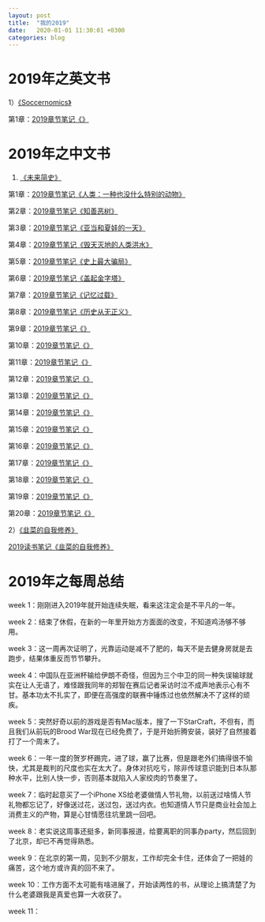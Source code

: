 ```yaml
---
layout: post
title:  "我的2019"
date:   2020-01-01 11:30:01 +0300
categories: blog
---
```


2019年之英文书
=

1）[《Soccernomics》](https://www.goodreads.com/book/show/6617185-soccernomics)

第1章：[2019章节笔记《》](../../../2018/11/23/reading.html)



2019年之中文书
=

1) [《未来简史》](https://book.douban.com/subject/26943161/)

第1章：[2019章节笔记《人类：一种也没什么特别的动物》](../../../2019/01/18/reading.html)

第2章：[2019章节笔记《知善恶树》](../../../2019/01/19/reading.html)

第3章：[2019章节笔记《亚当和夏娃的一天》](../../../2019/01/25/reading.html)

第4章：[2019章节笔记《毁天灭地的人类洪水》](../../../2019/01/28/reading.html)

第5章：[2019章节笔记《史上最大骗局》](../../../2019/01/29/reading.html)

第6章：[2019章节笔记《盖起金字塔》](../../../2019/02/04/reading.html)

第7章：[2019章节笔记《记忆过载》](../../../2019/02/13/reading.html)

第8章：[2019章节笔记《历史从无正义》](../../../2019/02/14/reading.html)

第9章：[2019章节笔记《》](../../../2019/01/18/reading.html)

第10章：[2019章节笔记《》](../../../2019/01/19/reading.html)

第11章：[2019章节笔记《》](../../../2019/01/25/reading.html)

第12章：[2019章节笔记《》](../../../2019/01/19/reading.html)

第13章：[2019章节笔记《》](../../../2019/01/18/reading.html)

第14章：[2019章节笔记《》](../../../2019/01/19/reading.html)

第15章：[2019章节笔记《》](../../../2019/01/25/reading.html)

第16章：[2019章节笔记《》](../../../2019/01/19/reading.html)

第17章：[2019章节笔记《》](../../../2019/01/18/reading.html)

第18章：[2019章节笔记《》](../../../2019/01/19/reading.html)

第19章：[2019章节笔记《》](../../../2019/01/25/reading.html)

第20章：[2019章节笔记《》](../../../2019/01/19/reading.html)

2）[《韭菜的自我修养》](https://book.douban.com/subject/30314653/
)

[2019读书笔记《韭菜的自我修养》](../../../2019/02/05/reading.html)

2019年之每周总结
=

week 1：刚刚进入2019年就开始连续失眠，看来这注定会是不平凡的一年。

week 2：结束了休假，在新的一年里开始方方面面的改变，不知道鸡汤够不够用。

week 3：这一周再次证明了，光靠运动是减不了肥的，每天不是去健身房就是去跑步，结果体重反而节节攀升。

week 4：中国队在亚洲杯输给伊朗不奇怪，但因为三个中卫的同一种失误输球就实在让人无语了，难怪跟我同年的郑智在赛后记者采访时泣不成声地表示心有不甘。基本功太不扎实了，即便在高强度的联赛中锤炼过也依然解决不了这样的顽疾。

week 5：突然好奇以前的游戏是否有Mac版本，搜了一下StarCraft，不但有，而且我们从前玩的Brood War现在已经免费了，于是开始折腾安装，装好了自然接着打了一个周末了。

week 6：一年一度的贺岁杯踢完，进了球，赢了比赛，但是跟老外们搞得很不愉快，尤其是裁判的尺度也实在太大了。身体对抗吃亏，除非传球意识能到日本队那种水平，比别人快一步，否则基本就陷入人家绞肉的节奏里了。

week 7：临时起意买了一个iPhone XS给老婆做情人节礼物，以前送过啥情人节礼物都忘记了，好像送过花，送过包，送过内衣。也知道情人节只是商业社会加上消费主义的产物，算是心甘情愿往坑里跳一回吧。

week 8：老实说这周事还挺多，新同事报道，给要离职的同事办party，然后回到了北京，却已不再觉得熟悉。

week 9：在北京的第一周，见到不少朋友，工作却完全卡住，还体会了一把娃的痛苦，这个地方或许真的回不来了。

week 10：工作方面不太可能有啥进展了，开始读两性的书，从理论上搞清楚了为什么老婆跟我是真爱也算一大收获了。

week 11：

<!--footnote area-->


<!--end-->
